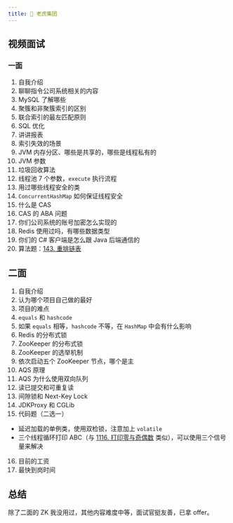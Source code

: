 ```yaml
---
title: 🎱 老虎集团
---
```


## 视频面试

### 一面

1. 自我介绍
2. 聊聊指令公司系统相关的内容
3. MySQL 了解哪些
4. 聚簇和非聚簇索引的区别
5. 联合索引的最左匹配原则
6. SQL 优化
7. 讲讲报表
8. 索引失效的场景
9. JVM 内存分区、哪些是共享的，哪些是线程私有的
10. JVM 参数
11. 垃圾回收算法
12. 线程池 7 个参数，`execute` 执行流程
13. 用过哪些线程安全的类
14. `ConcurrentHashMap` 如何保证线程安全
15. 什么是 CAS
16. CAS 的 ABA 问题
17. 你们公司系统的账号加密怎么实现的
18. Redis 使用过吗，有哪些数据类型
19. 你们的 C# 客户端是怎么跟 Java 后端通信的
20. 算法题：[143. 重排链表](https://leetcode-cn.com/problems/reorder-list/)

## 二面

1. 自我介绍
2. 认为哪个项目自己做的最好
3. 项目的难点
4. `equals` 和 `hashcode`
5. 如果 `equals` 相等，`hashcode` 不等，在 `HashMap` 中会有什么影响
6. Redis 的分布式锁
7. ZooKeeper 的分布式锁
8. ZooKeeper 的选举机制
9. 依次启动五个 ZooKeeper 节点，哪个是主
10. AQS 原理
11. AQS 为什么使用双向队列
12. 读已提交和可重复读
13. 间隙锁和 Next-Key Lock
14. JDKProxy 和 CGLib
15. 代码题（二选一）
- 延迟加载的单例类，使用双检锁，注意加上 `volatile`
- 三个线程循环打印 ABC（与 [1116. 打印零与奇偶数](https://leetcode-cn.com/problems/print-zero-even-odd/) 类似），可以使用三个信号量来解决
16. 目前的工资
17. 最快到岗时间

## 总结

除了二面的 ZK 我没用过，其他内容难度中等，面试官挺友善，已拿 offer。
